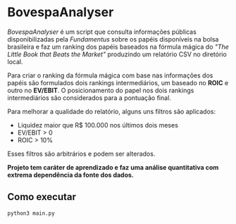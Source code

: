 # BovespaAnalyser

_BovespaAnalyser_ é um script que consulta informações públicas disponibilizadas pela _Fundamentus_ sobre os papéis disponíveis na bolsa brasileira
e faz um ranking dos papéis baseados na fórmula mágica do _"The Little Book that Beats the Market"_ produzindo um relatório CSV no diretório local.

Para criar o ranking da fórmula mágica com base nas informações dos papéis são formulados dois rankings intermediários, um baseado no **ROIC** e outro no **EV/EBIT**.
O posicionamento do papel nos dois rankings intermediários são considerados para a pontuação final.

Para melhorar a qualidade do relatório, alguns uns filtros são aplicados:
- Liquidez maior que R$ 100.000 nos últimos dois meses
- EV/EBIT > 0
- ROIC > 10%

Esses filtros são arbitrários e podem ser alterados.

**Projeto tem caráter de aprendizado e faz uma análise quantitativa com extrema dependência da fonte dos dados.**

## Como executar
```bash
python3 main.py
```
